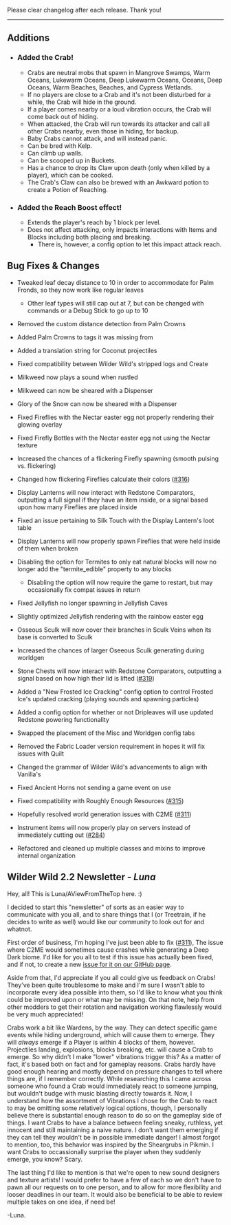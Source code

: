 Please clear changelog after each release.
Thank you!

-----------------
Additions
---

- ### Added the Crab!
    - Crabs are neutral mobs that spawn in Mangrove Swamps, Warm Oceans, Lukewarm Oceans, Deep Lukewarm Oceans, Oceans, Deep Oceans, Warm Beaches, Beaches, and Cypress Wetlands.
    - If no players are close to a Crab and it's not been disturbed for a while, the Crab will hide in the ground.
    - If a player comes nearby or a loud vibration occurs, the Crab will come back out of hiding.
    - When attacked, the Crab will run towards its attacker and call all other Crabs nearby, even those in hiding, for backup.
    - Baby Crabs cannot attack, and will instead panic.
    - Can be bred with Kelp.
    - Can climb up walls.
    - Can be scooped up in Buckets.
    - Has a chance to drop its Claw upon death (only when killed by a player), which can be cooked.
    - The Crab's Claw can also be brewed with an Awkward potion to create a Potion of Reaching.
- ### Added the Reach Boost effect!
    - Extends the player's reach by 1 block per level.
    - Does not affect attacking, only impacts interactions with Items and Blocks including both placing and breaking.
        - There is, however, a config option to let this impact attack reach.

Bug Fixes & Changes
---

- Tweaked leaf decay distance to 10 in order to accommodate for Palm Fronds, so they now work like regular leaves
    - Other leaf types will still cap out at 7, but can be changed with commands or a Debug Stick to go up to 10
- Removed the custom distance detection from Palm Crowns
- Added Palm Crowns to tags it was missing from
- Added a translation string for Coconut projectiles
- Fixed compatibility between Wilder Wild's stripped logs and Create

- Milkweed now plays a sound when rustled
- Milkweed can now be sheared with a Dispenser
- Glory of the Snow can now be sheared with a Dispenser

- Fixed Fireflies with the Nectar easter egg not properly rendering their glowing overlay
- Fixed Firefly Bottles with the Nectar easter egg not using the Nectar texture
- Increased the chances of a flickering Firefly spawning (smooth pulsing vs. flickering)
- Changed how flickering Fireflies calculate their colors ([#316](https://github.com/FrozenBlock/WilderWild/issues/316))

- Display Lanterns will now interact with Redstone Comparators, outputting a full signal if they have an item inside, or a signal based upon how many Fireflies are placed inside
- Fixed an issue pertaining to Silk Touch with the Display Lantern's loot table
- Display Lanterns will now properly spawn Fireflies that were held inside of them when broken

- Disabling the option for Termites to only eat natural blocks will now no longer add the "termite_edible" property to any blocks
    - Disabling the option will now require the game to restart, but may occasionally fix compat issues in return

- Fixed Jellyfish no longer spawning in Jellyfish Caves
- Slightly optimized Jellyfish rendering with the rainbow easter egg

- Osseous Sculk will now cover their branches in Sculk Veins when its base is converted to Sculk
- Increased the chances of larger Oseeous Sculk generating during worldgen
- Stone Chests will now interact with Redstone Comparators, outputting a signal based on how high their lid is lifted ([#319](https://github.com/FrozenBlock/WilderWild/issues/319))

- Added a "New Frosted Ice Cracking" config option to control Frosted Ice's updated cracking (playing sounds and spawning particles)
- Added a config option for whether or not Dripleaves will use updated Redstone powering functionality
- Swapped the placement of the Misc and Worldgen config tabs

- Removed the Fabric Loader version requirement in hopes it will fix issues with Quilt
- Changed the grammar of Wilder Wild's advancements to align with Vanilla's
- Fixed Ancient Horns not sending a game event on use
- Fixed compatibility with Roughly Enough Resources ([#315](https://github.com/FrozenBlock/WilderWild/issues/315))
- Hopefully resolved world generation issues with C2ME ([#311](https://github.com/FrozenBlock/WilderWild/issues/311))
- Instrument items will now properly play on servers instead of immediately cutting out ([#284](https://github.com/FrozenBlock/WilderWild/issues/284))
- Refactored and cleaned up multiple classes and mixins to improve internal organization

Wilder Wild 2.2 Newsletter - *Luna*
---

Hey, all! This is Luna/AViewFromTheTop here. :)

I decided to start this "newsletter" of sorts as an easier way to communicate with you all, and to share things that I (or Treetrain, if he decides to write as well) would like our community to look out for and whatnot.

First order of business, I'm hoping I've just been able to fix ([#311](https://github.com/FrozenBlock/WilderWild/issues/311)), The issue where C2ME would sometimes cause crashes while generating a Deep Dark biome. I'd like for you all to test if this issue has actually been fixed, and if not, to create a new [issue for it on our GitHub page](https://github.com/FrozenBlock/WilderWild/issues).

Aside from that, I'd appreciate if you all could give us feedback on Crabs! They've been quite troublesome to make and I'm sure I wasn't able to incorporate every idea possible into them, so I'd like to know what you think could be improved upon or what may be missing. On that note, help from other modders to get their rotation and navigation working flawlessly would be very much appreciated!

Crabs work a bit like Wardens, by the way. They can detect specific game events while hiding underground, which will cause them to emerge. They will *always* emerge if a Player is within 4 blocks of them, however. Projectiles landing, explosions, blocks breaking, etc. will cause a Crab to emerge.
So why didn't I make "lower" vibrations trigger this? As a matter of fact, it's based both on fact and for gameplay reasons. Crabs hardly have good enough hearing and mostly depend on pressure changes to tell where things are, if I remember correctly. While researching this I came across someone who found a Crab would immediately react to someone jumping, but wouldn't budge with music blasting directly towards it.
Now, I understand how the assortment of Vibrations I chose for the Crab to react to may be omitting some relatively logical options, though, I personally believe there is substantial enough reason to do so on the gameplay side of things. I want Crabs to have a balance between feeling sneaky, ruthless, yet innocent and still maintaining a naive nature. I don't want them emerging if they can tell they wouldn't be in possible immediate danger!
I almost forgot to mention, too, this behavior was inspired by the Sheargrubs in Pikmin. I want Crabs to occassionally surprise the player when they suddenly emerge, you know? Scary.

The last thing I'd like to mention is that we're open to new sound designers and texture artists! I would prefer to have a few of each so we don't have to pawn all our requests on to one person, and to allow for more flexibility and looser deadlines in our team. It would also be beneficial to be able to review multiple takes on one idea, if need be!

-Luna.

